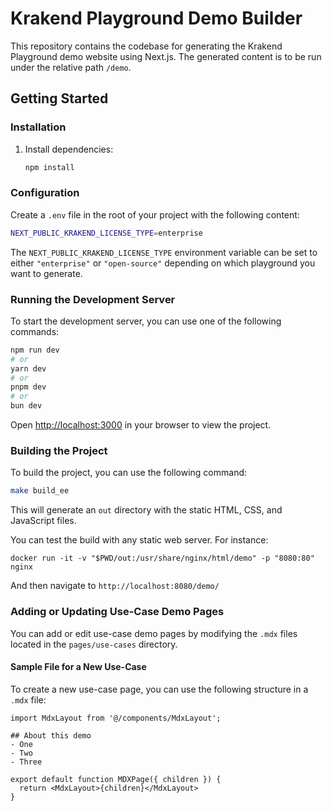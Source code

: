 
# Krakend Playground Demo Builder

This repository contains the codebase for generating the Krakend Playground demo website using Next.js. The generated content is to be run under the relative path `/demo`.

## Getting Started

### Installation

1. Install dependencies:

   ```bash
   npm install
   ```

### Configuration

Create a `.env` file in the root of your project with the following content:

```bash
NEXT_PUBLIC_KRAKEND_LICENSE_TYPE=enterprise
```

The `NEXT_PUBLIC_KRAKEND_LICENSE_TYPE` environment variable can be set to either `"enterprise"` or `"open-source"` depending on which playground you want to generate.

### Running the Development Server

To start the development server, you can use one of the following commands:

```bash
npm run dev
# or
yarn dev
# or
pnpm dev
# or
bun dev
```

Open [http://localhost:3000](http://localhost:3000) in your browser to view the project.

### Building the Project

To build the project, you can use the following command:

```bash
make build_ee
```
This will generate an `out` directory with the static HTML, CSS, and JavaScript files.

You can test the build with any static web server. For instance:

```
docker run -it -v "$PWD/out:/usr/share/nginx/html/demo" -p "8080:80" nginx
```

And then navigate to `http://localhost:8080/demo/`

### Adding or Updating Use-Case Demo Pages

You can add or edit use-case demo pages by modifying the `.mdx` files located in the `pages/use-cases` directory.

#### Sample File for a New Use-Case

To create a new use-case page, you can use the following structure in a `.mdx` file:

```mdx
import MdxLayout from '@/components/MdxLayout';

## About this demo
- One
- Two
- Three

export default function MDXPage({ children }) {
  return <MdxLayout>{children}</MdxLayout>
}
```
